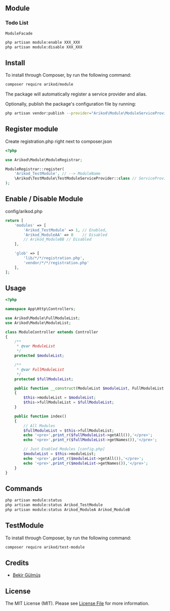 ## Module


### Todo List
    ModuleFacade

``` bash
php artisan module:enable XXX_XXX
php artisan module:disable XXX_XXX
```

## Install
To install through Composer, by run the following command:

``` bash
composer require arikod/module
```

The package will automatically register a service provider and alias.

Optionally, publish the package's configuration file by running:

``` bash
php artisan vendor:publish --provider="Arikod\Module\ModuleServiceProvider"
```

## Register module
Create registration.php right next to composer.json

```php
<?php

use Arikod\Module\ModuleRegistrar;

ModuleRegistrar::register(
    'Arikod_TestModule', // --> ModuleName
    \Arikod\TestModule\TestModuleServiceProvider::class // ServiceProvider
);
```

## Enable / Disable Module
config/arikod.php

```php
return [
    'modules' => [
        'Arikod_TestModule' => 1, // Enabled,
        'Arikod_ModuleAA' => 0    // Disabled
        // Arikod_ModuleBB // Disabled
    ],

    'glob' => [
        'lib/*/*/registration.php',
        'vendor/*/*/registration.php'
    ],
];
```

## Usage
```php 
<?php

namespace App\Http\Controllers;

use Arikod\Module\FullModuleList;
use Arikod\Module\ModuleList;

class ModuleController extends Controller
{
    /**
     * @var ModuleList
     */
    protected $moduleList;

    /**
     * @var FullModuleList
     */
    protected $fullModuleList;

    public function __construct(ModuleList $moduleList, FullModuleList $fullModuleList)
    {
        $this->moduleList = $moduleList;
        $this->fullModuleList = $fullModuleList;
    }

    public function index()
    {
        // All Modules
        $fullModuleList = $this->fullModuleList;
        echo '<pre>',print_r($fullModuleList->getAll()),'</pre>';
        echo '<pre>',print_r($fullModuleList->getNames()),'</pre>';

        // Just Enabled Modules [config.php]
        $moduleList = $this->moduleList;
        echo '<pre>',print_r($moduleList->getAll()),'</pre>';
        echo '<pre>',print_r($moduleList->getNames()),'</pre>';
    }
}
```



## Commands
``` bash
php artisan module:status
php artisan module:status Arikod_TestModule
php artisan module:status Arikod_ModuleA Arikod_ModuleB
```

## TestModule
To install through Composer, by run the following command:

``` bash
composer require arikod/test-module
```

## Credits
- [Bekir Gülmüş](https://github.com/bekirgulmus)

## License

The MIT License (MIT). Please see [License File](LICENSE.md) for more information.
